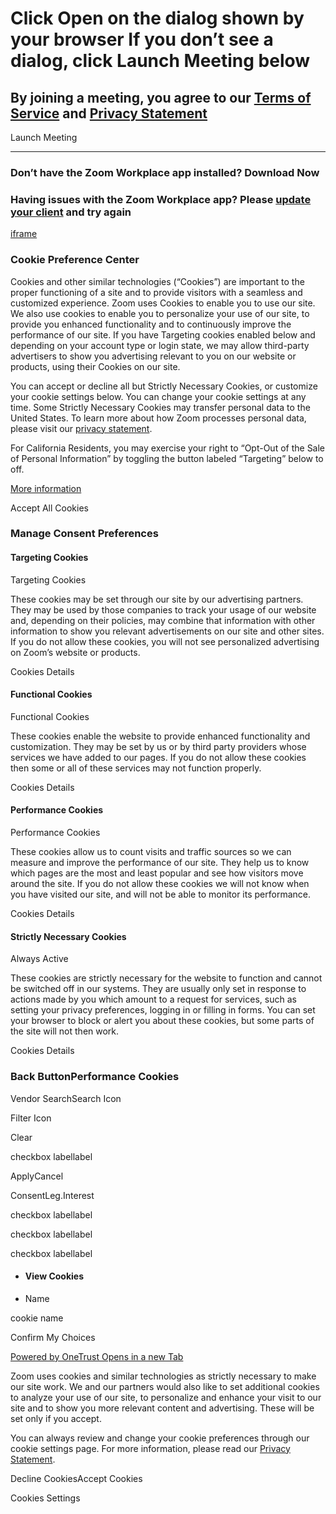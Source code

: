 # Click **Open** on the dialog shown by your browser  If you don’t see a dialog, click **Launch Meeting** below

## By joining a meeting, you agree to our [Terms of Service](https://zoom.us/en-us/terms) and [Privacy Statement](https://zoom.us/en-us/privacy)

Launch Meeting

* * *

### Don’t have the Zoom Workplace app installed? Download Now

### Having issues with the Zoom Workplace app? Please [update your client](https://support.zoom.us/hc/en-us/articles/201362233-Upgrade-update-to-the-latest-version) and try again

[iframe](https://us01ccistatic.zoom.us/us01cci/web-sdk/cross-storage.html)

### Cookie Preference Center

Cookies and other similar technologies (“Cookies”) are important to the proper functioning of a site and to provide visitors with a seamless and customized experience. Zoom uses Cookies to enable you to use our site. We also use cookies to enable you to personalize your use of our site, to provide you enhanced functionality and to continuously improve the performance of our site. If you have Targeting cookies enabled below and depending on your account type or login state, we may allow third-party advertisers to show you advertising relevant to you on our website or products, using their Cookies on our site.

You can accept or decline all but Strictly Necessary Cookies, or customize your cookie settings below. You can change your cookie settings at any time. Some Strictly Necessary Cookies may transfer personal data to the United States. To learn more about how Zoom processes personal data, please visit our [privacy statement](https://explore.zoom.us/en/privacy/).

For California Residents, you may exercise your right to “Opt-Out of the Sale of Personal Information” by toggling the button labeled “Targeting” below to off.



[More information](https://explore.zoom.us/en/cookie-policy/)

Accept All Cookies

### Manage Consent Preferences

#### Targeting Cookies

Targeting Cookies

These cookies may be set through our site by our advertising partners. They may be used by those companies to track your usage of our website and, depending on their policies, may combine that information with other information to show you relevant advertisements on our site and other sites. If you do not allow these cookies, you will not see personalized advertising on Zoom’s website or products.

Cookies Details‎

#### Functional Cookies

Functional Cookies

These cookies enable the website to provide enhanced functionality and customization. They may be set by us or by third party providers whose services we have added to our pages. If you do not allow these cookies then some or all of these services may not function properly.

Cookies Details‎

#### Performance Cookies

Performance Cookies

These cookies allow us to count visits and traffic sources so we can measure and improve the performance of our site. They help us to know which pages are the most and least popular and see how visitors move around the site. If you do not allow these cookies we will not know when you have visited our site, and will not be able to monitor its performance.

Cookies Details‎

#### Strictly Necessary Cookies

Always Active

These cookies are strictly necessary for the website to function and cannot be switched off in our systems. They are usually only set in response to actions made by you which amount to a request for services, such as setting your privacy preferences, logging in or filling in forms. You can set your browser to block or alert you about these cookies, but some parts of the site will not then work.

Cookies Details‎

### Back ButtonPerformance Cookies

Vendor SearchSearch Icon

Filter Icon

Clear

checkbox labellabel

ApplyCancel

ConsentLeg.Interest

checkbox labellabel

checkbox labellabel

checkbox labellabel

- #### View Cookies












- Name



cookie name


Confirm My Choices

[Powered by OneTrust Opens in a new Tab](https://www.onetrust.com/products/cookie-consent/)

Zoom uses cookies and similar technologies as strictly necessary to make our site work. We and our partners would also like to set additional cookies to analyze your use of our site, to personalize and enhance your visit to our site and to show you more relevant content and advertising. These will be set only if you accept.

You can always review and change your cookie preferences through our cookie settings page. For more information, please read our [Privacy Statement](https://explore.zoom.us/privacy).

Decline CookiesAccept Cookies

Cookies Settings